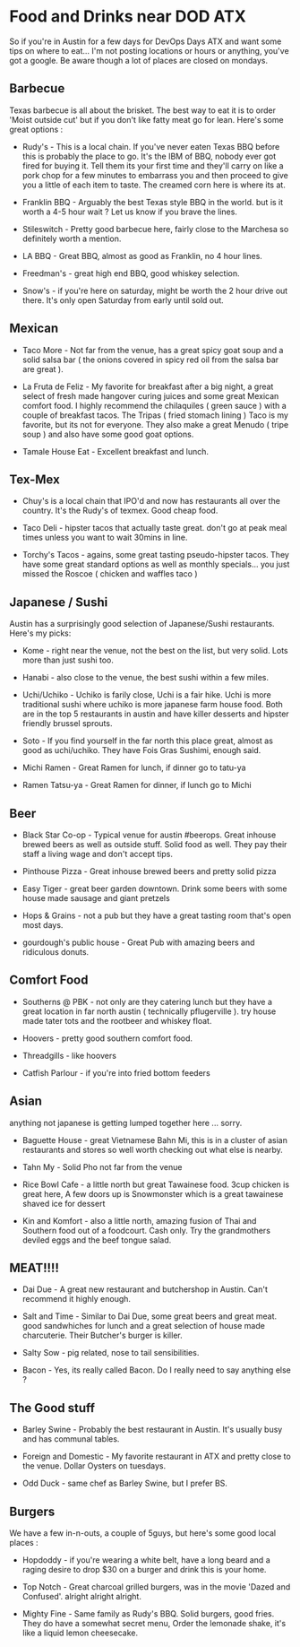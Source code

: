 Food and Drinks near DOD ATX
============================

So if you're in Austin for a few days for DevOps Days ATX and want some tips on where to eat...  I'm not posting locations or hours or anything,  you've got a google.   Be aware though a lot of places are closed on mondays.

Barbecue
--------

Texas barbecue is all about the brisket.  The best way to eat it is to order 'Moist outside cut' but if you don't like fatty meat go for lean.  Here's some great options :

* Rudy's -  This is a local chain.  If you've never eaten Texas BBQ before this is probably the place to go.  It's the IBM of BBQ,  nobody ever got fired for buying it.   Tell them its your first time and they'll carry on like a pork chop for a few minutes to embarrass you and then proceed to give you a little of each item to taste.   The creamed corn here is where its at.

* Franklin BBQ - Arguably the best Texas style BBQ in the world.  but is it worth a 4-5 hour wait ?  Let us know if you brave the lines.

* Stileswitch - Pretty good barbecue here,  fairly close to the Marchesa so definitely worth a mention.

* LA BBQ - Great BBQ,  almost as good as Franklin,  no 4 hour lines.

* Freedman's - great high end BBQ, good whiskey selection.

* Snow's - if you're here on saturday, might be worth the 2 hour drive out there.  It's only open Saturday from early until sold out.  

Mexican
-------

* Taco More - Not far from the venue,  has a great spicy goat soup and a solid salsa bar ( the onions covered in spicy red oil from the salsa bar are great ).

* La Fruta de Feliz - My favorite for breakfast after a big night,  a great select of fresh made hangover curing juices and some great Mexican comfort food.  I highly recommend the chilaquiles ( green sauce ) with a couple of breakfast tacos.  The Tripas ( fried stomach lining ) Taco is my favorite, but its not for everyone.  They also make a great Menudo ( tripe soup ) and also have some good goat options.

* Tamale House Eat - Excellent breakfast and lunch.

Tex-Mex
-------

* Chuy's is a local chain that IPO'd and now has restaurants all over the country.   It's the Rudy's of texmex.  Good cheap food.

* Taco Deli - hipster tacos that actually taste great.   don't go at peak meal times unless you want to wait 30mins in line.

* Torchy's Tacos - agains, some great tasting pseudo-hipster tacos.  They have some great standard options as well as monthly specials... you just missed the Roscoe ( chicken and waffles taco )

Japanese / Sushi
----------------

Austin has a surprisingly good selection of Japanese/Sushi restaurants.  Here's my picks:

* Kome -  right near the venue,  not the best on the list, but very solid.  Lots more than just sushi too.

* Hanabi - also close to the venue,  the best sushi within a few miles.

* Uchi/Uchiko - Uchiko is farily close,  Uchi is a fair hike.   Uchi is more traditional sushi where uchiko is more japanese farm house food.  Both are in the top 5 restaurants in austin and have killer desserts and hipster friendly brussel sprouts.

* Soto - If you find yourself in the far north this place great,  almost as good as uchi/uchiko.  They have Fois Gras Sushimi, enough said.

* Michi Ramen - Great Ramen for lunch,  if dinner go to tatu-ya

* Ramen Tatsu-ya - Great Ramen for dinner,  if lunch go to Michi


Beer
----

* Black Star Co-op -   Typical venue for austin #beerops.   Great inhouse brewed beers as well as outside stuff.  Solid food as well.  They pay their staff a living wage and don't accept tips.  

* Pinthouse Pizza - Great inhouse brewed beers and pretty solid pizza

* Easy Tiger - great beer garden downtown.  Drink some beers with some house made sausage and giant pretzels

* Hops & Grains - not a pub but they have a great tasting room that's open most days.

* gourdough's public house - Great Pub with amazing beers and ridiculous donuts.

Comfort Food
------------

* Southerns @ PBK - not only are they catering lunch but they have a great location in far north austin ( technically pflugerville ).  try house made tater tots and the rootbeer and whiskey float.

* Hoovers - pretty good southern comfort food.   

* Threadgills - like hoovers

* Catfish Parlour - if you're into fried bottom feeders

Asian
-----

anything not japanese is getting lumped together here ... sorry.

* Baguette House - great Vietnamese Bahn Mi,  this is in a cluster of asian restaurants and stores so well worth checking out what else is nearby.

* Tahn My - Solid Pho not far from the venue

* Rice Bowl Cafe - a little north but great Tawainese food.  3cup chicken is great here,  A few doors up is Snowmonster which is a great tawainese shaved ice for dessert

* Kin and Komfort - also a little north,  amazing fusion of Thai and Southern food out of a foodcourt.  Cash only.   Try the grandmothers deviled eggs and the beef tongue salad.

MEAT!!!!
--------

* Dai Due -  A great new restaurant and butchershop in Austin.   Can't recommend it highly enough.

* Salt and Time - Similar to Dai Due,  some great beers and great meat.  good sandwhiches for lunch and a great selection of house made charcuterie.  Their Butcher's burger is killer.

* Salty Sow - pig related, nose to tail sensibilities.

* Bacon - Yes, its really called Bacon.  Do I really need to say anything else ?

The Good stuff
--------------

* Barley Swine -  Probably the best restaurant in Austin.  It's usually busy and has communal tables.  

* Foreign and Domestic - My favorite restaurant in ATX and pretty close to the venue.  Dollar Oysters on tuesdays.

* Odd Duck - same chef as Barley Swine,  but I prefer BS.

Burgers
-------

We have a few in-n-outs, a couple of 5guys,  but here's some good local places :

* Hopdoddy - if you're wearing a white belt, have a long beard and a raging desire to drop $30 on a burger and drink this is your home.

* Top Notch - Great charcoal grilled burgers,  was in the movie 'Dazed and Confused'.  alright alright alright.

* Mighty Fine - Same family as Rudy's BBQ.  Solid burgers, good fries.   They do have a somewhat secret menu,  Order the lemonade shake,  it's like a liquid lemon cheesecake.
